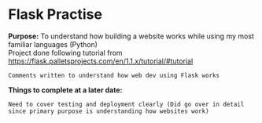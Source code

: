 # Flask Practise

**Purpose:** To understand how building a website works while using my most familiar languages (Python)  
Project done following tutorial from https://flask.palletsprojects.com/en/1.1.x/tutorial/#tutorial  

	Comments written to understand how web dev using Flask works

**Things to complete at a later date:**  

	Need to cover testing and deployment clearly (Did go over in detail since primary purpose is understanding how websites work)
